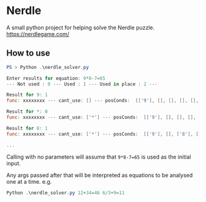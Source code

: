 # Nerdle

A small python project for helping solve the Nerdle puzzle.
https://nerdlegame.com/

## How to use

```powershell
PS > Python .\nerdle_solver.py

Enter results for equation: 9*8-7=65
--- Not used : 0 --- Used : 1 --- Used in place : 2 ---

Result for 9: 1
func: xxxxxxxx --- cant_use: [] --- posConds:  [['9'], [], [], [], [], [], [], []]

Result for *: 0
func: xxxxxxxx --- cant_use: ['*'] --- posConds:  [['9'], [], [], [], [], [], [], []]

Result for 8: 1
func: xxxxxxxx --- cant_use: ['*'] --- posConds:  [['9'], [], ['8'], [], [], [], [], []]

...
```

Calling with no parameters will assume that  `9*8-7=65` is used as the initial input.

Any args passed after that will be interpreted as equations to be analysed one at a time. e.g.
```powershell
Python .\nerdle_solver.py 12+34=46 6/3+9=11
```